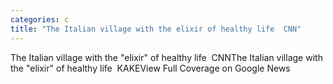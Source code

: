 ```yaml
---
categories: c
title: "The Italian village with the elixir of healthy life  CNN"
---
```

The Italian village with the "elixir" of healthy life&nbsp;&nbsp;CNNThe Italian village with the "elixir" of healthy life&nbsp;&nbsp;KAKEView Full Coverage on Google News